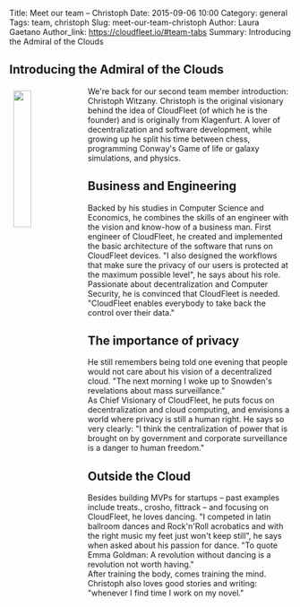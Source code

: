 Title: Meet our team – Christoph
Date: 2015-09-06 10:00
Category: general
Tags: team, christoph
Slug: meet-our-team-christoph
Author: Laura Gaetano
Author_link: https://cloudfleet.io/#team-tabs
Summary: Introducing the Admiral of the Clouds

## Introducing the Admiral of the Clouds

<img class="intro-image" src="{filename}/img/Christoph.png" style="float: left; width: 25%; margin: 0.5em">
We're back for our second team member introduction: Christoph Witzany. Christoph is the original visionary behind the idea of CloudFleet (of which he is the founder) and is originally from Klagenfurt. A lover of decentralization and software development, while growing up he split his time between chess, programming Conway's Game of life or galaxy simulations, and physics.

## Business and Engineering

Backed by his studies in Computer Science and Economics, he combines the skills of an engineer with the vision and know-how of a business man. First engineer of CloudFleet, he created and implemented the basic architecture of the software that runs on CloudFleet devices. "I also designed the workflows that make sure the privacy of our users is protected at the maximum possible level", he says about his role.  
Passionate about decentralization and Computer Security, he is convinced that CloudFleet is needed. "CloudFleet enables everybody to take back the control over their data."  

## The importance of privacy

He still remembers being told one evening that people would not care about his vision of a decentralized cloud. "The next morning I woke up to Snowden's revelations about mass surveillance."  
As Chief Visionary of CloudFleet, he puts focus on decentralization and cloud computing, and envisions a world where privacy is still a human right. He says so very clearly: "I think the centralization of power that is brought on by government and corporate surveillance is a danger to human freedom."

## Outside the Cloud  

Besides building MVPs for startups – past examples include treats., crosho, fittrack – and focusing on CloudFleet, he loves dancing. "I competed in latin ballroom dances and Rock'n'Roll acrobatics and with the right music my feet just won't keep still", he says when asked about his passion for dance. "To quote Emma Goldman: A revolution without dancing is a revolution not worth having."  
After training the body, comes training the mind. Christoph also loves good stories and writing: "whenever I find time I work on my novel."

